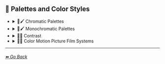 ## 🎨 Palettes and Color Styles

- <details><summary>🎨🖌 Chromatic Palettes</summary>

    | Keyword        | Example      |
    | ------------- |:-------------:|
    |Warm Color Palette| <img src="https://github.com/willwulfken/MidJourney-Styles-and-Keywords/blob/main/Images/MidJourney%20Styles%20(sphere)/sphere_warmcolorpalette.png?raw=true" width="256" /> | 
    |Cool Color Palette| <img src="https://github.com/willwulfken/MidJourney-Styles-and-Keywords/blob/main/Images/MidJourney%20Styles%20(sphere)/sphere_coolcolorpalette.png?raw=true" width="256" /> | 
    |Colorful| <img src="https://github.com/willwulfken/MidJourney-Styles-and-Keywords/blob/main/Images/MidJourney%20Styles%20(sphere)/sphere_colorful.png?raw=true" width="256" /> | 
    |Rainbow| <img src="https://github.com/willwulfken/MidJourney-Styles-and-Keywords/blob/main/Images/MidJourney%20Styles%20(sphere)/sphere_Rainbow.png?raw=true" width="256" /> | 
	|Spectral Color| <img src="https://github.com/willwulfken/MidJourney-Styles-and-Keywords/blob/main/Images/MidJourney%20Styles%20(sphere)/sphere_SpectralColor.png?raw=true" width="256" /> |
	|Chroma| <img src="https://github.com/willwulfken/MidJourney-Styles-and-Keywords/blob/main/Images/MidJourney%20Styles%20(sphere)/sphere_Chroma.png?raw=true" width="256" /> |
	|Dichromatism| <img src="https://github.com/willwulfken/MidJourney-Styles-and-Keywords/blob/main/Images/MidJourney%20Styles%20(sphere)/sphere_Dichromatism.png?raw=true" width="256" /> |
	|Tetrachromacy| <img src="https://github.com/willwulfken/MidJourney-Styles-and-Keywords/blob/main/Images/MidJourney%20Styles%20(sphere)/sphere_Tetrachromacy.png?raw=true" width="256" /> |
	|Saturated| <img src="https://github.com/willwulfken/MidJourney-Styles-and-Keywords/blob/main/Images/MidJourney%20Styles%20(sphere)/sphere_Saturated.png?raw=true" width="256" /> |
    |Neon| <img src="https://github.com/willwulfken/MidJourney-Styles-and-Keywords/blob/main/Images/MidJourney%20Styles%20(sphere)/sphere_neon.png?raw=true" width="256" /> | 
    |Tonal Colors| <img src="https://github.com/willwulfken/MidJourney-Styles-and-Keywords/blob/main/Images/MidJourney%20Styles%20(sphere)/sphere_tonalcolors.png?raw=true" width="256" /> | 
    |Light| <img src="https://github.com/willwulfken/MidJourney-Styles-and-Keywords/blob/main/Images/MidJourney%20Styles%20(sphere)/sphere_light.png?raw=true" width="256" /> | 
    |Dark| <img src="https://github.com/willwulfken/MidJourney-Styles-and-Keywords/blob/main/Images/MidJourney%20Styles%20(sphere)/sphere_dark.png?raw=true" width="256" /> | 
    |Light Mode| <img src="https://github.com/willwulfken/MidJourney-Styles-and-Keywords/blob/main/Images/MidJourney%20Styles%20(sphere)/sphere_LightMode.png?raw=true" width="256" /> | 
    |Dark Mode| <img src="https://github.com/willwulfken/MidJourney-Styles-and-Keywords/blob/main/Images/MidJourney%20Styles%20(sphere)/sphere_DarkMode.png?raw=true" width="256" /> | 
    |Tones of Black| <img src="https://github.com/willwulfken/MidJourney-Styles-and-Keywords/blob/main/Images/MidJourney%20Styles%20(sphere)/sphere_tonesofblack.png?raw=true" width="256" /> | 
    |Tones of Black in Background| <img src="https://github.com/willwulfken/MidJourney-Styles-and-Keywords/blob/main/Images/MidJourney%20Styles%20(sphere)/sphere_tonesofblackinbackground.png?raw=true" width="256" /> | 
    |Light Blue Background| <img src="https://github.com/willwulfken/MidJourney-Styles-and-Keywords/blob/main/Images/MidJourney%20Styles%20(sphere)/sphere_LightBlueBackground.png?raw=true" width="256" /> |
    |Light Blue Foreground| <img src="https://github.com/willwulfken/MidJourney-Styles-and-Keywords/blob/main/Images/MidJourney%20Styles%20(sphere)/sphere_LightBlueForeground.png?raw=true" width="256" /> |
    |Light Blue| <img src="https://github.com/willwulfken/MidJourney-Styles-and-Keywords/blob/main/Images/MidJourney%20Styles%20(sphere)/sphere_LightBlue.png?raw=true" width="256" /> |

  </details>


- <details><summary>🎨🖌 Monochromatic Palettes</summary>

    | Keyword        | Example      |
    | ------------- |:-------------:|
    |Monochrome| <img src="https://github.com/willwulfken/MidJourney-Styles-and-Keywords/blob/main/Images/MidJourney%20Styles%20(sphere)/sphere_Monochrome.png?raw=true" width="256" /> | 
    |Black and White| <img src="https://github.com/willwulfken/MidJourney-Styles-and-Keywords/blob/main/Images/MidJourney%20Styles%20(sphere)/sphere_blackandwhite.png?raw=true" width="256" /> | 
	|Desaturated| <img src="https://github.com/willwulfken/MidJourney-Styles-and-Keywords/blob/main/Images/MidJourney%20Styles%20(sphere)/sphere_Desaturated.png?raw=true" width="256" /> |
    |Sepia| <img src="https://github.com/willwulfken/MidJourney-Styles-and-Keywords/blob/main/Images/MidJourney%20Styles%20(sphere)/sphere_sepia.png?raw=true" width="256" /> | 

    </details>


- <details><summary>🎨🔲 Contrast</summary>

    | Keyword        | Example      |
    | ------------- |:-------------:|
    |High Contrast| <img src="https://github.com/willwulfken/MidJourney-Styles-and-Keywords/blob/main/Images/MidJourney%20Styles%20(sphere)/sphere_highcontrast.png?raw=true" width="256" /> | 
    |Low Contrast| <img src="https://github.com/willwulfken/MidJourney-Styles-and-Keywords/blob/main/Images/MidJourney%20Styles%20(sphere)/sphere_lowcontrast.png?raw=true" width="256" /> | 

    </details>


- <details><summary>🎨🎥 Color Motion Picture Film Systems</summary>

    | Keyword        | Example      |
    | ------------- |:-------------:|
    |Technicolor| <img src="https://github.com/willwulfken/MidJourney-Styles-and-Keywords/blob/main/Images/MidJourney%20Styles%20(sphere)/sphere_technicolor.png?raw=true" width="256" /> | 
    |Kinemacolor| <img src="https://github.com/willwulfken/MidJourney-Styles-and-Keywords/blob/main/Images/MidJourney%20Styles%20(sphere)/sphere_Kinemacolor.png?raw=true" width="256" /> | 
    |Kodachrome| <img src="https://github.com/willwulfken/MidJourney-Styles-and-Keywords/blob/main/Images/MidJourney%20Styles%20(sphere)/sphere_Kodachrome.png?raw=true" width="256" /> | 
    |Cinecolor| <img src="https://github.com/willwulfken/MidJourney-Styles-and-Keywords/blob/main/Images/MidJourney%20Styles%20(sphere)/sphere_Cinecolor.png?raw=true" width="256" /> | 
    |Agfacolor| <img src="https://github.com/willwulfken/MidJourney-Styles-and-Keywords/blob/main/Images/MidJourney%20Styles%20(sphere)/sphere_Agfacolor.png?raw=true" width="256" /> | 

    </details>


---
###### [⬅ Go Back](https://github.com/willwulfken/MidJourney-Styles-and-Keywords/blob/main/README.md)